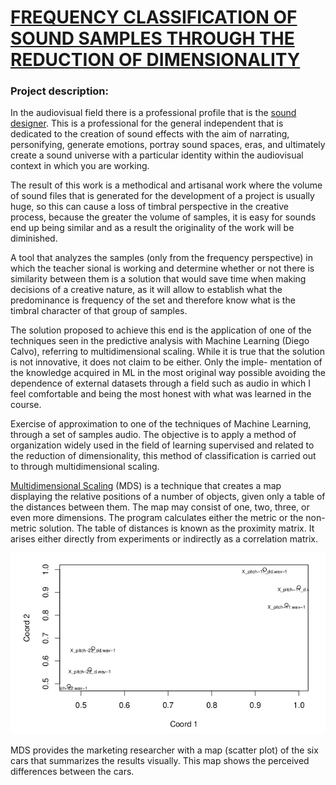 
# [FREQUENCY CLASSIFICATION OF SOUND SAMPLES THROUGH THE REDUCTION OF DIMENSIONALITY](https://github.com/albertjimrod/personal_projects/tree/main/Master_thesis)

### Project description:

In the audiovisual field there is a professional profile that is the [sound designer](https://www.studiobinder.com/blog/what-does-a-sound-designer-do/). This is a professional for the general independent that is dedicated to the creation of sound effects with the aim of narrating, personifying, generate emotions, portray sound spaces, eras, and ultimately create a sound universe with a particular identity within the audiovisual context in which you are working.



The result of this work is a methodical and artisanal work where the volume of sound files that is generated for the development of a project is usually huge, so this can cause a loss of timbral perspective in the creative process, because the greater the volume of samples, it is easy for sounds end up being similar and as a result the originality of the work will be diminished.

A tool that analyzes the samples (only from the frequency perspective) in which the teacher sional is working and determine whether or not there is similarity between them is a solution that would save time when making decisions of a creative nature, as it will allow to establish what the predominance is frequency of the set and therefore know what is the timbral character of that group of samples.


The solution proposed to achieve this end is the application of one of the techniques seen in the predictive analysis with Machine Learning (Diego Calvo), referring to multidimensional scaling. While it is true that the solution is not innovative, it does not claim to be either. Only the imple- mentation of the knowledge acquired in ML in the most original way possible avoiding the dependence of external datasets through a field such as audio in which I feel comfortable and being the most honest with what was learned in the course.


Exercise of approximation to one of the techniques of Machine Learning, through a set of samples audio. The objective is to apply a method of organization widely used in the field of learning supervised and related to the reduction of dimensionality, this method of classification is carried out to through multidimensional scaling.


[Multidimensional Scaling](https://ncss-wpengine.netdna-ssl.com/wp-content/themes/ncss/pdf/Procedures/NCSS/Multidimensional_Scaling.pdf) (MDS) is a technique that creates a map displaying the relative positions of a number of
objects, given only a table of the distances between them. The map may consist of one, two, three, or even more
dimensions. The program calculates either the metric or the non-metric solution. The table of distances is known as
the proximity matrix. It arises either directly from experiments or indirectly as a correlation matrix.

![freq_clas.png](../Master_thesis/_resources/23821a484c2843a78a8da19aa5ed6be8.png)

MDS provides the marketing researcher with a map (scatter plot) of the six cars that
summarizes the results visually. This map shows the perceived differences between the cars.

